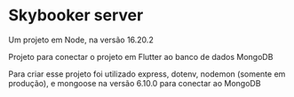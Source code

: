 # Skybooker server

Um projeto em Node, na versão 16.20.2

Projeto para conectar o projeto em Flutter ao banco de dados MongoDB

Para criar esse projeto foi utilizado express, dotenv, nodemon (somente em produção), e mongoose na versão 6.10.0 para conectar ao MongoDB